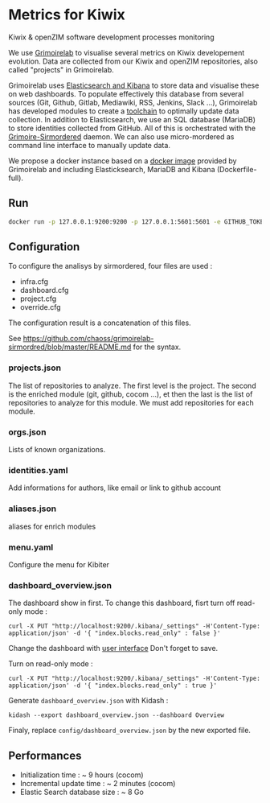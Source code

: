 # Metrics for Kiwix

Kiwix & openZIM software development processes monitoring

We use [Grimoirelab](https://chaoss.github.io/grimoirelab/) to
visualise several metrics on Kiwix developement evolution. Data are
collected from our Kiwix and openZIM repositories, also called
"projects" in Grimoirelab.

Grimoirelab uses [Elasticsearch and Kibana](https://www.elastic.co) to
store data and visualise these on web dashboards. To populate
effectively this database from several sources (Git, Github, Gitlab,
Mediawiki, RSS, Jenkins, Slack ...), Grimoirelab has developed modules
to create a
[toolchain](https://chaoss.github.io/grimoirelab-tutorial/basics/components.html)
to optimally update data collection. In addition to Elasticsearch, we
use an SQL database (MariaDB) to store identities collected from
GitHub. All of this is orchestrated with the
[Grimoire-Sirmordered](https://github.com/chaoss/grimoirelab-sirmordred)
daemon. We can also use micro-mordered as command line interface to
manually update data.

We propose a docker instance based on a [docker
image](https://github.com/chaoss/grimoirelab/tree/master/docker)
provided by Grimoirelab and including Elasticksearch, MariaDB and
Kibana (Dockerfile-full).

## Run

```bash
docker run -p 127.0.0.1:9200:9200 -p 127.0.0.1:5601:5601 -e GITHUB_TOKEN=<your token> -e PROJECT_NAME='Kiwix development metrics' -v $(pwd)/logs:/logs -v $(pwd)/es-data:/var/lib/elasticsearch -t kiwix/metrics
```

## Configuration

To configure the analisys by sirmordered, four files are used :

- infra.cfg
- dashboard.cfg
- project.cfg
- override.cfg

The configuration result is a concatenation of this files.

See https://github.com/chaoss/grimoirelab-sirmordred/blob/master/README.md for the syntax.

### projects.json

The list of repositories to analyze. The first level is the project. The second is the enriched module (git, github, cocom ...), et then the last is the list of repositories to analyze for this module. We must add repositories for each module.

### orgs.json

Lists of known organizations.

### identities.yaml

Add informations for authors, like email or link to github account

### aliases.json

aliases for enrich modules

###  menu.yaml
Configure the menu for Kibiter

### dashboard_overview.json

The dashboard show in first. To change this dashboard, fisrt turn off read-only mode :

`curl -X PUT "http://localhost:9200/.kibana/_settings" -H'Content-Type: application/json' -d '{ "index.blocks.read_only" : false }'`

Change the dashboard with [user
interface](https://metrics.kiwix.org/app/kibana#/dashboard/Overview?_g=(refreshInterval:(display:Off,pause:!f,value:0),time:(from:now-1y,mode:quick,to:now))&_a=(viewMode:edit))
Don't forget to save.

Turn on read-only mode :

`curl -X PUT "http://localhost:9200/.kibana/_settings" -H'Content-Type: application/json' -d '{ "index.blocks.read_only" : true }'`

Generate `dashboard_overview.json` with Kidash :

`kidash --export dashboard_overview.json --dashboard Overview`

Finaly, replace `config/dashboard_overview.json` by the new exported file.

## Performances

- Initialization time : ~ 9 hours (cocom)
- Incremental update time : ~ 2 minutes (cocom)
- Elastic Search database size : ~ 8 Go
